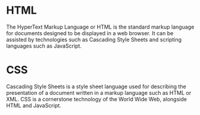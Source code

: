 # HTML
The HyperText Markup Language or HTML is the standard markup language for documents designed to be displayed in a web browser. It can be assisted by technologies such as Cascading Style Sheets and scripting languages such as JavaScript.

# CSS
Cascading Style Sheets is a style sheet language used for describing the presentation of a document written in a markup language such as HTML or XML. CSS is a cornerstone technology of the World Wide Web, alongside HTML and JavaScript.
